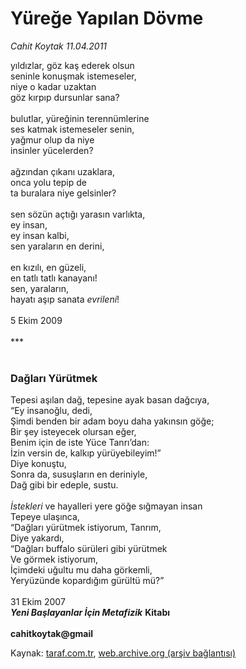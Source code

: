 # Yüreğe Yapılan Dövme

*Cahit Koytak 11.04.2011*

<div class="yazi"><p>yıldızlar, göz kaş ederek olsun<br/>seninle konuşmak istemeseler,<br/>niye o kadar uzaktan <br/>göz kırpıp dursunlar sana?<br/><br/>bulutlar, yüreğinin terennümlerine <br/>ses katmak istemeseler senin,<br/>yağmur olup da niye <br/>insinler yücelerden?<br/><br/>ağzından çıkanı uzaklara, <br/>onca yolu tepip de<br/>ta buralara niye gelsinler?<br/><br/>sen sözün açtığı yarasın varlıkta,<br/>ey insan, <br/>ey insan kalbi,<br/>sen yaraların en derini,<br/><br/>en kızılı, en güzeli,<br/>en tatlı tatlı kanayanı!<br/>sen, yaraların, <br/>hayatı aşıp sanata <i>evrileni</i>!<br/><br/>5 Ekim 2009<br/><br/>***<br/> </p>
<h3>Dağları Yürütmek</h3>
<p>Tepesi aşılan dağ, tepesine ayak basan dağcıya, <br/>“Ey insanoğlu, dedi, <br/>Şimdi benden bir adam boyu daha yakınsın göğe;<br/>Bir şey isteyecek olursan eğer,<br/>Benim için de iste Yüce Tanrı’dan:<br/>İzin versin de, kalkıp yürüyebileyim!” <br/>Diye konuştu,<br/>Sonra da, susuşların en deriniyle,<br/>Dağ gibi bir edeple, sustu.<br/><br/><i>İstekleri</i> ve hayalleri yere göğe sığmayan insan<br/>Tepeye ulaşınca,<br/>“Dağları yürütmek istiyorum, Tanrım, <br/>Diye yakardı,<br/>“Dağları buffalo sürüleri gibi yürütmek<br/>Ve görmek istiyorum, <br/>İçimdeki uğultu mu daha görkemli,<br/>Yeryüzünde kopardığım gürültü mü?”<br/><br/>31 Ekim 2007<br/><b><i>Yeni Başlayanlar İçin Metafizik</i></b> <b>Kitabı<br/><br/></b><b>cahitkoytak@gmail</b></p>
</div>

Kaynak: [taraf.com.tr](http://www.taraf.com.tr/cahit-koytak/makale-yurege-yapilan-dovme.htm), [web.archive.org (arşiv bağlantısı)](http://web.archive.org/web/20130624002807/http://www.taraf.com.tr/cahit-koytak/makale-yurege-yapilan-dovme.htm)
